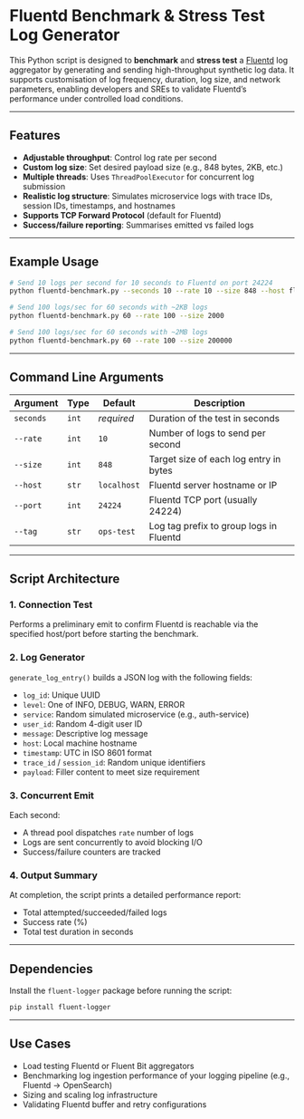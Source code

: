 # Fluentd Benchmark & Stress Test Log Generator

This Python script is designed to **benchmark** and **stress test** a [Fluentd](https://www.fluentd.org/) log aggregator by generating and sending high-throughput synthetic log data. It supports customisation of log frequency, duration, log size, and network parameters, enabling developers and SREs to validate Fluentd’s performance under controlled load conditions.

---

## Features

- **Adjustable throughput**: Control log rate per second
- **Custom log size**: Set desired payload size (e.g., 848 bytes, 2KB, etc.)
- **Multiple threads**: Uses `ThreadPoolExecutor` for concurrent log submission
- **Realistic log structure**: Simulates microservice logs with trace IDs, session IDs, timestamps, and hostnames
- **Supports TCP Forward Protocol** (default for Fluentd)
- **Success/failure reporting**: Summarises emitted vs failed logs

---

## Example Usage

```bash
# Send 10 logs per second for 10 seconds to Fluentd on port 24224
python fluentd-benchmark.py --seconds 10 --rate 10 --size 848 --host fluentd.domain.com --port 24224 --tag ops-test

# Send 100 logs/sec for 60 seconds with ~2KB logs
python fluentd-benchmark.py 60 --rate 100 --size 2000

# Send 100 logs/sec for 60 seconds with ~2MB logs
python fluentd-benchmark.py 60 --rate 100 --size 200000
```

---

## Command Line Arguments

| Argument       | Type     | Default       | Description                                 |
|----------------|----------|---------------|---------------------------------------------|
| `seconds`      | `int`    | *required*    | Duration of the test in seconds             |
| `--rate`       | `int`    | `10`          | Number of logs to send per second           |
| `--size`       | `int`    | `848`         | Target size of each log entry in bytes      |
| `--host`       | `str`    | `localhost`   | Fluentd server hostname or IP               |
| `--port`       | `int`    | `24224`       | Fluentd TCP port (usually 24224)            |
| `--tag`        | `str`    | `ops-test`    | Log tag prefix to group logs in Fluentd     |

---

## Script Architecture

### 1. **Connection Test**
Performs a preliminary emit to confirm Fluentd is reachable via the specified host/port before starting the benchmark.

### 2. **Log Generator**
`generate_log_entry()` builds a JSON log with the following fields:
- `log_id`: Unique UUID
- `level`: One of INFO, DEBUG, WARN, ERROR
- `service`: Random simulated microservice (e.g., auth-service)
- `user_id`: Random 4-digit user ID
- `message`: Descriptive log message
- `host`: Local machine hostname
- `timestamp`: UTC in ISO 8601 format
- `trace_id` / `session_id`: Random unique identifiers
- `payload`: Filler content to meet size requirement

### 3. **Concurrent Emit**
Each second:
- A thread pool dispatches `rate` number of logs
- Logs are sent concurrently to avoid blocking I/O
- Success/failure counters are tracked

### 4. **Output Summary**
At completion, the script prints a detailed performance report:
- Total attempted/succeeded/failed logs
- Success rate (%)
- Total test duration in seconds

---

## Dependencies

Install the `fluent-logger` package before running the script:

```bash
pip install fluent-logger
```

---

## Use Cases

- Load testing Fluentd or Fluent Bit aggregators
- Benchmarking log ingestion performance of your logging pipeline (e.g., Fluentd → OpenSearch)
- Sizing and scaling log infrastructure
- Validating Fluentd buffer and retry configurations
